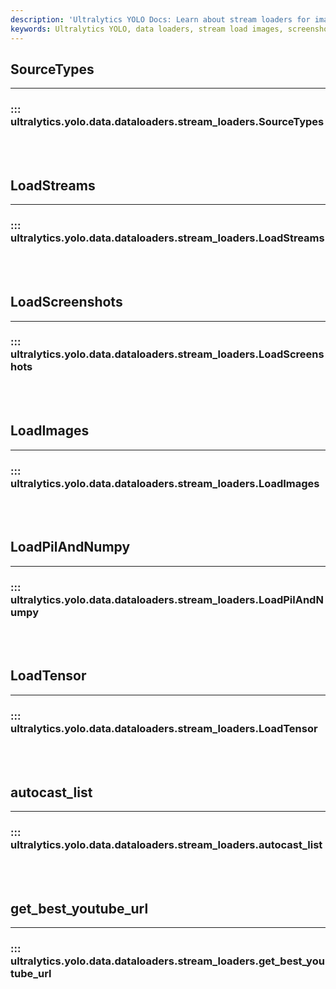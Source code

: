 ```yaml
---
description: 'Ultralytics YOLO Docs: Learn about stream loaders for image and tensor data, as well as autocasting techniques. Check out SourceTypes and more.'
keywords: Ultralytics YOLO, data loaders, stream load images, screenshots, tensor data, autocast list, youtube URL retriever
---
```


## SourceTypes
---

### ::: ultralytics.yolo.data.dataloaders.stream_loaders.SourceTypes

<br><br>

## LoadStreams
---

### ::: ultralytics.yolo.data.dataloaders.stream_loaders.LoadStreams

<br><br>

## LoadScreenshots
---

### ::: ultralytics.yolo.data.dataloaders.stream_loaders.LoadScreenshots

<br><br>

## LoadImages
---

### ::: ultralytics.yolo.data.dataloaders.stream_loaders.LoadImages

<br><br>

## LoadPilAndNumpy
---

### ::: ultralytics.yolo.data.dataloaders.stream_loaders.LoadPilAndNumpy

<br><br>

## LoadTensor
---

### ::: ultralytics.yolo.data.dataloaders.stream_loaders.LoadTensor

<br><br>

## autocast_list
---

### ::: ultralytics.yolo.data.dataloaders.stream_loaders.autocast_list

<br><br>

## get_best_youtube_url
---

### ::: ultralytics.yolo.data.dataloaders.stream_loaders.get_best_youtube_url

<br><br>
